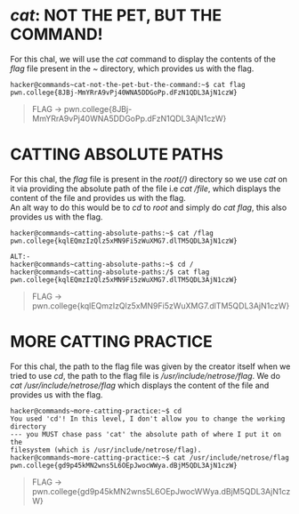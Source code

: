 # _cat_: NOT THE PET, BUT THE COMMAND!
For this chal, we will use the _cat_ command to display the contents of the _flag_ file present in the _~_ directory, which provides us with the flag.
```
hacker@commands~cat-not-the-pet-but-the-command:~$ cat flag
pwn.college{8JBj-MmYRrA9vPj40WNA5DDGoPp.dFzN1QDL3AjN1czW}
```
> FLAG -> pwn.college{8JBj-MmYRrA9vPj40WNA5DDGoPp.dFzN1QDL3AjN1czW}

# CATTING ABSOLUTE PATHS
For this chal, the _flag_ file is present in the _root(/)_ directory so we use _cat_ on it via providing the absolute path of the file i.e _cat /file_, which displays the content of the file and provides us with the flag.  
An alt way to do this would be to _cd_ to _root_ and simply do _cat flag_, this also provides us with the flag.
```
hacker@commands~catting-absolute-paths:~$ cat /flag
pwn.college{kqlEQmzIzQlz5xMN9Fi5zWuXMG7.dlTM5QDL3AjN1czW}

ALT:-
hacker@commands~catting-absolute-paths:~$ cd /
hacker@commands~catting-absolute-paths:/$ cat flag
pwn.college{kqlEQmzIzQlz5xMN9Fi5zWuXMG7.dlTM5QDL3AjN1czW}

```
> FLAG -> pwn.college{kqlEQmzIzQlz5xMN9Fi5zWuXMG7.dlTM5QDL3AjN1czW}

# MORE CATTING PRACTICE
For this chal, the path to the flag file was given by the creator itself when we tried to use _cd_, the path to the flag file is _/usr/include/netrose/flag_. We do _cat /usr/include/netrose/flag_ which displays the content of the file and provides us with the flag.
```
hacker@commands~more-catting-practice:~$ cd
You used 'cd'! In this level, I don't allow you to change the working directory
--- you MUST chase pass 'cat' the absolute path of where I put it on the
filesystem (which is /usr/include/netrose/flag).
hacker@commands~more-catting-practice:~$ cat /usr/include/netrose/flag
pwn.college{gd9p45kMN2wns5L6OEpJwocWWya.dBjM5QDL3AjN1czW}
```
> FLAG -> pwn.college{gd9p45kMN2wns5L6OEpJwocWWya.dBjM5QDL3AjN1czW}



